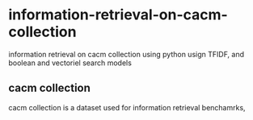 # information-retrieval-on-cacm-collection


information retrieval on cacm collection using python usign TFIDF, and boolean and vectoriel search models

## cacm collection

cacm collection is a dataset used for information retrieval benchamrks,  
 

